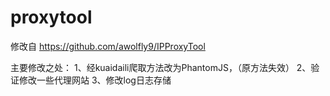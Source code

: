# proxytool


修改自 https://github.com/awolfly9/IPProxyTool

主要修改之处：
1、经kuaidaili爬取方法改为PhantomJS，（原方法失效）
2、验证修改一些代理网站
3、修改log日志存储
